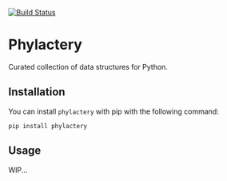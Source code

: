 [![Build Status](https://travis-ci.org/Yomguithereal/phylactery.svg)](https://travis-ci.org/Yomguithereal/phylactery)

# Phylactery

Curated collection of data structures for Python.

## Installation

You can install `phylactery` with pip with the following command:

```
pip install phylactery
```

## Usage

WIP...
